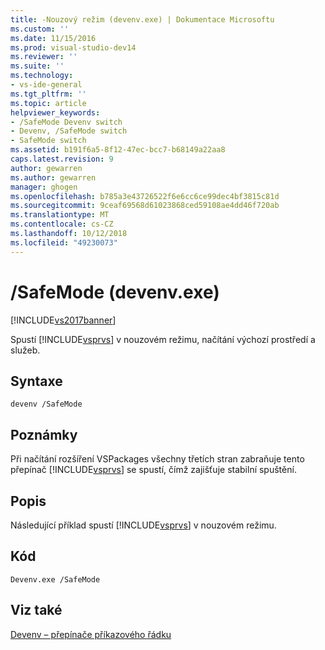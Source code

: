 ```yaml
---
title: -Nouzový režim (devenv.exe) | Dokumentace Microsoftu
ms.custom: ''
ms.date: 11/15/2016
ms.prod: visual-studio-dev14
ms.reviewer: ''
ms.suite: ''
ms.technology:
- vs-ide-general
ms.tgt_pltfrm: ''
ms.topic: article
helpviewer_keywords:
- /SafeMode Devenv switch
- Devenv, /SafeMode switch
- SafeMode switch
ms.assetid: b191f6a5-8f12-47ec-bcc7-b68149a22aa8
caps.latest.revision: 9
author: gewarren
ms.author: gewarren
manager: ghogen
ms.openlocfilehash: b785a3e43726522f6e6cc6ce99dec4bf3815c81d
ms.sourcegitcommit: 9ceaf69568d61023868ced59108ae4dd46f720ab
ms.translationtype: MT
ms.contentlocale: cs-CZ
ms.lasthandoff: 10/12/2018
ms.locfileid: "49230073"
---
```

# <a name="safemode-devenvexe"></a>/SafeMode (devenv.exe)
[!INCLUDE[vs2017banner](../../includes/vs2017banner.md)]

  
Spustí [!INCLUDE[vsprvs](../../includes/vsprvs-md.md)] v nouzovém režimu, načítání výchozí prostředí a služeb.  
  
## <a name="syntax"></a>Syntaxe  
  
```  
devenv /SafeMode   
```  
  
## <a name="remarks"></a>Poznámky  
 Při načítání rozšíření VSPackages všechny třetích stran zabraňuje tento přepínač [!INCLUDE[vsprvs](../../includes/vsprvs-md.md)] se spustí, čímž zajišťuje stabilní spuštění.  
  
## <a name="description"></a>Popis  
 Následující příklad spustí [!INCLUDE[vsprvs](../../includes/vsprvs-md.md)] v nouzovém režimu.  
  
## <a name="code"></a>Kód  
  
```  
Devenv.exe /SafeMode  
```  
  
## <a name="see-also"></a>Viz také  
 [Devenv – přepínače příkazového řádku](../../ide/reference/devenv-command-line-switches.md)



